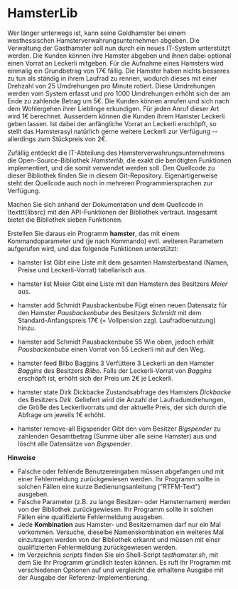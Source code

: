 # HamsterLib

Wer länger unterwegs ist, kann seine Goldhamster bei einem westhessischen
Hamsterverwahrungsunternehmen abgeben. Die Verwaltung der Gasthamster soll
nun durch ein neues IT-System unterstützt werden. Die Kunden können ihre
Hamster abgeben und ihnen dabei optional einen Vorrat an Leckerli mitgeben. Für
die Aufnahme eines Hamsters wird einmalig ein Grundbetrag von 17€ fällig.
Die Hamster haben nichts besseres zu tun als ständig in ihrem Laufrad zu
rennen, wodurch dieses mit einer Drehzahl von 25 Umdrehungen pro Minute
rotiert. Diese Umdrehungen werden vom System erfasst und pro 1000 Umdrehungen
erhöht sich der am Ende zu zahlende Betrag um 5€. Die Kunden können anrufen und
sich nach dem Wohlergehen ihrer Lieblinge erkundigen. Für jeden Anruf
dieser Art wird 1€ berechnet. Ausserdem können die Kunden ihrem Hamster
Leckerli geben lassen. Ist dabei der anfängliche Vorrat an Leckerli erschöpft,
so stellt das Hamsterasyl natürlich gerne weitere Leckerli zur Verfügung -- 
allerdings zum Stückpreis von 2€.

Zufällig entdeckt die IT-Abteilung des Hamsterverwahrungsunternehmens
die Open-Source-Bibliothek *Hamsterlib*, die exakt die benötigten Funktionen implementiert,
und die somit verwendet werden soll. Den Quellcode zu dieser Bibliothek
finden Sie in diesem Git-Repository. Eigenartigerweise steht der Quellcode auch noch in
mehreren Programmiersprachen zur Verfügung. 

Machen Sie sich anhand der Dokumentation und dem Quellcode in \texttt{libsrc}
mit den API-Funktionen der Bibliothek vertraut. Insgesamt bietet die Bibliothek
sieben Funktionen.

Erstellen Sie daraus ein Programm **hamster**, das mit einem Kommandoparameter
und (je nach Kommando) evtl. weiteren Parametern aufgerufen wird, und das
folgende Funktionen unterstützt:

- hamster list
	Gibt eine Liste mit dem gesamten Hamsterbestand  (Namen, Preise und Leckerli-Vorrat) tabellarisch aus.

- hamster list Meier
	Gibt eine Liste mit den Hamstern des Besitzers *Meier* aus.

- hamster add Schmidt Pausbackenbube
	Fügt einen neuen Datensatz für den Hamster *Pausbackenbube* des Besitzers *Schmidt* mit dem
	Standard-Anfangspreis 17€ (= Vollpension zzgl. Laufradbenutzung) hinzu.

- hamster add Schmidt Pausbackenbube 55
	Wie oben, jedoch erhält  *Pausbackenbube* einen Vorrat von 55 Leckerli mit auf den Weg.

- hamster feed Bilbo Baggins 3
	Verfüttere 3 Leckerli an den Hamster *Baggins* des Besitzers *Bilbo*.
	Falls der Leckerli-Vorrat von *Baggins* erschöpft ist, erhöht sich der Preis
	um 2€ je Leckerli.

- hamster state Dirk Dickbacke
	Zustandsabfrage des Hamsters *Dickbacke* des Besitzers *Dirk*. Geliefert
	wird die Anzahl der Laufradumdrehungen, die Größe des Leckerlivorrats
	und der aktuelle Preis, der sich durch die Abfrage um jeweils 1€ erhöht.

- hamster remove-all Bigspender
	Gibt den vom Besitzer *Bigspender* zu zahlenden Gesamtbetrag (Summe über alle seine Hamster)
	aus und löscht alle Datensätze von *Bigspender*.

**Hinweise**
- Falsche oder fehlende Benutzereingaben müssen abgefangen und mit einer Fehlermeldung zurückgewiesen werden. Ihr Programm sollte in solchen Fällen eine kurze Bedienungsanleitung ("RTFM-Text") ausgeben.
- Falsche Parameter (z.B. zu lange Besitzer- oder Hamsternamen) werden von der Bibliothek zurückgewiesen. Ihr Programm sollte in solchen Fällen eine qualifizierte Fehlermeldung ausgeben.
- Jede **Kombination** aus Hamster- und Besitzernamen darf nur ein Mal vorkommen. Versuche, dieselbe Namenskombination ein weiteres Mal einzutragen	werden von der Bibliothek erkannt und müssen mit einer qualifizierten Fehlermeldung zurückgewiesen werden.
- Im Verzeichnis *scripts* finden Sie ein Shell-Script *testhamster.sh*, mit dem Sie Ihr Programm gründlich testen können. Es ruft Ihr Programm mit verschiedenen Optionen auf und vergleicht die erhaltene Ausgabe mit der Ausgabe der Referenz-Implementierung.
